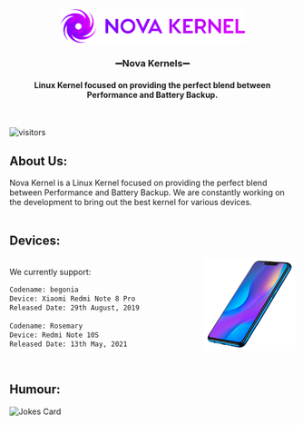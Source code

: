 <b>
<div id="header" align="center">
<img src="https://github.com/Nova-Kernels/.github/blob/main/profile/resources/nova.png" width="325"#/>
<h3>➖Nova Kernels➖</h3>
<h4>Linux Kernel focused on providing the perfect blend between Performance and Battery Backup.</h4> 
</div>
</b>
<br>
  
![visitors](https://visitor-badge.glitch.me/badge?page_id=Nova-Kernels.Nova-Kernels)

<h2> About Us:</h2>
Nova Kernel is a Linux Kernel focused on providing the perfect blend between Performance and Battery Backup.
We are constantly working on the development to bring out the best kernel for various devices.
<br>
<br>
<h2> Devices:</h2>
<img width="32%" align="right" alt="Github" src="https://github.com/Nova-Kernels/.github/blob/main/profile/resources/phone.png" />
<br>We currently support:

```
Codename: begonia
Device: Xiaomi Redmi Note 8 Pro
Released Date: 29th August, 2019

Codename: Rosemary
Device: Redmi Note 10S
Released Date: 13th May, 2021
```

<br>
<h2 align = "left"> Humour: </h2>

![Jokes Card](https://readme-jokes.vercel.app/api?theme=graywhite&hideBorder)
<br>
